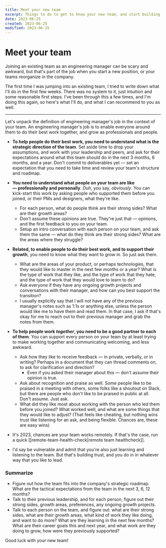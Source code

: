 ```yaml
---
title: Meet your new team
excerpt: Things to do to get to know your new team, and start building trust.
date: 2023-06-25
created: 2023-06-25
modified: 2023-06-25
---
```


# Meet your team

Joining an existing team as an engineering manager can be scary and awkward, but that's part of the job when you start a new position, or your teams reorganize in the company.

The first time I was jumping into an existing team, I tried to write down what I'll do in the first few weeks. There was no system to it, just intuition and some reasonable first steps. I've been through this a few times, and I'm doing this again, so here's what I'll do, and what I can recommend to you as well.

---

Let's unpack the definition of engineering manager's job in the context of your team. An engineering manager's job is to enable everyone around them to do their best work together, and grow as professionals and people.

- **To help people do their best work, you need to understand what is the strategic direction of the team**. Set aside time to drop your assumptions, and work with your leadership and peers, and ask for their expectations around what this team should do in the next 3 months, 6 months, and a year. Don't commit to deliverables yet — set an expectation that you need to take time and review your team's structure and roadmap.

- **You need to understand what people on your team are like — professionally and personally**. *Duh*, you say, *obviously*. You can kick-start this work by asking people who supported them before you joined, or their PMs and designers, what they're like. 
    - For each person, what do people think are their strong sides? What are their growth areas? 
    - Don't assume these opinions are true. They're just that — opinions, and the first feedback to you on your team. 
    - Setup an intro conversation with each person on your team, and ask them the same — what do they think are their strong sides? What are the areas where they struggle?

- **Related, to enable people to do their best work, and to support their growth**, you need to know what they want to grow in. So just ask them. 
    - What are the areas of your product, or perhaps technologies, that they would like to master in the next few months or a year? What is the type of work that they like, and the type of work that they hate, and the type of work that they would love to learn to do?
    - Ask everyone if they have any ongoing growth projects and conversations with their manager, and how can you best support the transition?
    - I usually explicitly say that I will not have any of the previous manager's notes such as 1:1s or anything else, unless the person would like me to have them and read them. In that case, I ask if that's okay for me to reach out to their previous manager and grab the notes from them.

- **To help people work *together*, you need to be a good partner to each of them**. You can support every person on your team by at least trying to make working together and communicating welcoming, and less awkward.
    - Ask how they like to receive feedback — in private, verbally, or in writing? Perhaps in a document that they can thread comments on, to ask for clarification and direction? 
        - Even if you asked their manager about this — don't assume their opinion is true.
    - Ask about recognition and praise as well. Some people like to be praised in a meeting with others, some folks like a shoutout on Slack, but there are people who don't like to be praised in public at all. Don't assume. Just ask.
    - What did they like most about working with the person who led them before you joined? What worked well, and what are some things that they would like to adjust? (That feels like cheating, but nothing wins trust like listening for an ask, and being flexible. Chances are, these are easy wins)

- It's 2023, chances are your team works remotely. If that's the case, run a quick [[remote-team-health-check|remote team healthcheck]].


- I'd say be vulnerable and admit that you're also just learning and listening to the team. But that's building trust, and you do in in whatever way that you like to lead. 



### Summarize

- Figure out how the team fits into the company's strategic roadmap. What are the tactical expectations from the team in the next 3, 6, 12 months?
- Talk to their previous leadership, and for each person, figure out their strong sides, growth areas, preferences, any ongoing growth projects.
- Talk to each person on the team, and figure out: what are their strong sides, what are their growth areas, what kind of work they like doing, and want to do more? What are they learning in the next few months? What are their career goals this and next year, and what work are they doing to grow, how were they previously supported?


Good luck with your new team!
